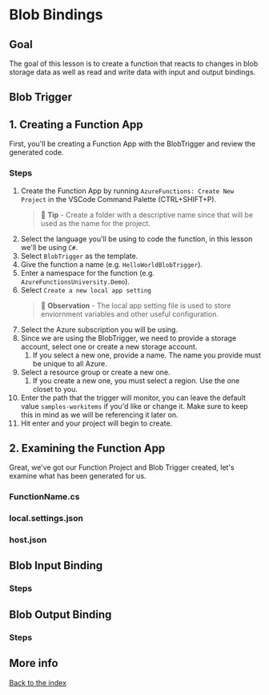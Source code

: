 # Blob Bindings

## Goal

The goal of this lesson is to create a function that reacts to changes in blob storage data as well as read and write  data with input and output bindings.

## Blob Trigger

## 1. Creating a Function App

First, you'll be creating a Function App with the BlobTrigger and review the generated code.

### Steps

1. Create the Function App by running `AzureFunctions: Create New Project` in the VSCode Command Palette (CTRL+SHIFT+P).
   > 📝 __Tip__ - Create a folder with a descriptive name since that will be used as the name for the project.
2. Select the language you'll be using to code the function, in this lesson we'll be using `C#`.
3. Select `BlobTrigger` as the template.
4. Give the function a name (e.g. `HelloWorldBlobTrigger`).
5. Enter a namespace for the function (e.g. `AzureFunctionsUniversity.Demo`).
6. Select `Create a new local app setting` 
   > 🔎 __Observation__ - The local app setting file is used to store enviornment variables and other useful configuration.
7. Select the Azure subscription you will be using.
8. Since we are using the BlobTrigger, we need to provide a storage account, select one or create a new storage account.
   1. If you select a new one, provide a name. The name you provide must be unique to all Azure.
9. Select a resource group or create a new one.
   1.  If you create a new one, you must select a region. Use the one closet to you.
10. Enter the path that the trigger will monitor, you can leave the default value `samples-workitems` if you'd like or change it. Make sure to keep this in mind as we will be referencing it later on.
11. Hit enter and your project will begin to create.

## 2. Examining the Function App

Great, we've got our Function Project and Blob Trigger created, let's examine what has been generated for us.

### FunctionName.cs 
### local.settings.json
### host.json


## Blob Input Binding

### Steps

## Blob Output Binding

### Steps

## More info

[Back to the index](_index.md)
